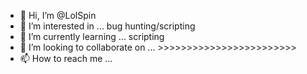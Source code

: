 - 👋 Hi, I’m @LolSpin
- 👀 I’m interested in ... bug hunting/scripting
- 🌱 I’m currently learning ... scripting
- 💞️ I’m looking to collaborate on ... >>>>>>>>>>>>>>>>>>>>>>>>
- 📫 How to reach me ... 

<!---
LolSpin/LolSpin is a ✨ special ✨ repository because its `README.md` (this file) appears on your GitHub profile.
You can click the Preview link to take a look at your changes.
--->
